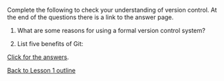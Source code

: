 Complete the following to check your understanding of version control. At the end of the questions there is a link to the answer page.

1. What are some reasons for using a formal version control system?






2. List five benefits of Git:








[Click for the answers](https://github.com/live-and-learn/git-learning/blob/master/lesson-1/assessment-lesson-1-version-control-check-understanding-answers.md "Answers to lesson 1 check for understanding of version control").

[Back to Lesson 1 outline](https://github.com/live-and-learn/git-learning/tree/master/lesson-1 "Back to lesson 1 outline")